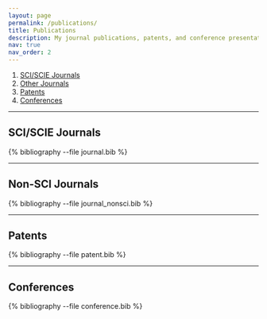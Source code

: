 ```yaml
---
layout: page
permalink: /publications/
title: Publications
description: My journal publications, patents, and conference presentations
nav: true
nav_order: 2
---
```


<!-- _pages/publications.md -->

1. [SCI/SCIE Journals](#sci-scie-journals)
2. [Other Journals](#non-sci-journals)
3. [Patents](#patents)
4. [Conferences](#conferences)

---

## SCI/SCIE Journals

<div class="publications">
{% bibliography --file journal.bib %}
</div>

---

## Non-SCI Journals

<div class="publications">
{% bibliography --file journal_nonsci.bib %}
</div>

---

## Patents

<div class="publications">
{% bibliography --file patent.bib %}
</div>

---

## Conferences

<div class="publications">
{% bibliography --file conference.bib %}
</div>
